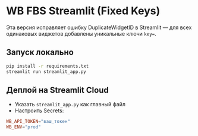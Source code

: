 # WB FBS Streamlit (Fixed Keys)

Эта версия исправляет ошибку DuplicateWidgetID в Streamlit —
для всех одинаковых виджетов добавлены уникальные ключи `key=`.

## Запуск локально
```bash
pip install -r requirements.txt
streamlit run streamlit_app.py
```

## Деплой на Streamlit Cloud
- Указать `streamlit_app.py` как главный файл
- Настроить Secrets:
```toml
WB_API_TOKEN="ваш_токен"
WB_ENV="prod"
```
